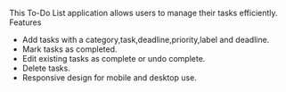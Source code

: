 
This To-Do List application allows users to manage their tasks efficiently.
 Features

- Add tasks with a category,task,deadline,priority,label and deadline.
- Mark tasks as completed.
- Edit existing tasks as complete or undo complete.
- Delete tasks.
- Responsive design for mobile and desktop use.
